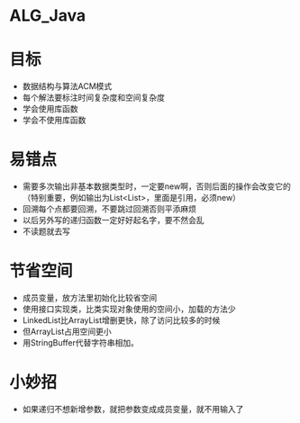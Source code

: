 # ALG_Java

# 目标

+ 数据结构与算法ACM模式
+ 每个解法要标注时间复杂度和空间复杂度
+ 学会使用库函数
+ 学会不使用库函数



# 易错点

+ 需要多次输出非基本数据类型时，一定要new啊，否则后面的操作会改变它的（特别重要，例如输出为List<List<String>>，里面是引用，必须new）
+ 回溯每个点都要回溯，不要跳过回溯否则平添麻烦
+ 以后另外写的递归函数一定好好起名字，要不然会乱
+ 不读题就去写



# 节省空间

+ 成员变量，放方法里初始化比较省空间
+ 使用接口实现类，比类实现对象使用的空间小，加载的方法少
+ LinkedList比ArrayList增删更快，除了访问比较多的时候
+ 但ArrayList占用空间更小
+ 用StringBuffer代替字符串相加。



# 小妙招

+ 如果递归不想新增参数，就把参数变成成员变量，就不用输入了
